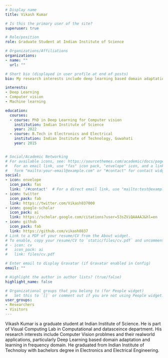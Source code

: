 ```yaml
---
# Display name
title: Vikash Kumar

# Is this the primary user of the site?
superuser: true

# Role/position
role: Graduate Student at Indian Institute of Science

# Organizations/Affiliations
organizations:
- name: ""
  url: ""

# Short bio (displayed in user profile at end of posts)
bio: My research interests include deep learning based domain adaptation for Computer Vision, learning in frequency domain.

interests:
- Deep Learning
- Computer vision
- Machine learning

education:
  courses:
  - course: PhD in Deep Learning for Computer vision
    institution: Indian Institute of Science
    year: 2022
  - course: B.Tech in Electronics and Electrical
    institution: Indian Institute of Technology, Guwahati
    year: 2015


# Social/Academic Networking
# For available icons, see: https://sourcethemes.com/academic/docs/page-builder/#icons
#   For an email link, use "fas" icon pack, "envelope" icon, and a link in the
#   form "mailto:your-email@example.com" or "#contact" for contact widget.
social:
- icon: envelope
  icon_pack: fas
  link: '/#contact'  # For a direct email link, use "mailto:test@example.org".
- icon: twitter
  icon_pack: fab
  link: https://twitter.com/Vikash837000
- icon: google-scholar
  icon_pack: ai
  link: https://scholar.google.com/citations?user=53sZViQAAAAJ&hl=en
- icon: github
  icon_pack: fab
  link: https://github.com/vikash0837
# Link to a PDF of your resume/CV from the About widget.
# To enable, copy your resume/CV to `static/files/cv.pdf` and uncomment the lines below.
# - icon: cv
#   icon_pack: ai
#   link: files/cv.pdf

# Enter email to display Gravatar (if Gravatar enabled in Config)
email: ""

# Highlight the author in author lists? (true/false)
highlight_name: false

# Organizational groups that you belong to (for People widget)
#   Set this to `[]` or comment out if you are not using People widget.
user_groups:
- Researchers
- Visitors
---
```


Vikash Kumar is a graduate student at Indian Institute of Science. He is part of Visual Computing Lab in Computational and datasceince department. His research interests include Computer Vision problmes and their realworld applications, particularly Deep Learning based domain adaptation and learning in frequency domain.
He graduated from Indian Institute of Technoloy with bachelors degree in Electronics and Electrical Engineering.


